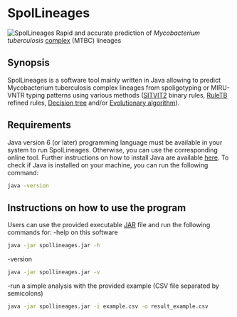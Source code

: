 # SpolLineages
<img src="http://www.pasteur-guadeloupe.fr:8081/SpolLineages/images/spollineages2.png" title="SpolLineages"></img>
Rapid and accurate prediction of *Mycobacterium tuberculosis* [complex](https://en.wikipedia.org/wiki/Mycobacterium_tuberculosis_complex) (MTBC) lineages
## Synopsis
SpolLineages is a software tool mainly written in Java allowing to predict Mycobacterium tuberculosis complex lineages from spoligotyping or MIRU-VNTR typing patterns using various methods ([SITVIT2](http://www.pasteur-guadeloupe.fr:8081/SITVIT2) binary rules, [RuleTB](https://doi.org/10.1016/j.meegid.2018.06.029) refined rules, [Decision tree](https://en.wikipedia.org/wiki/Decision_tree) and/or [Evolutionary algorithm](https://en.wikipedia.org/wiki/Evolutionary_algorithm)).
## Requirements
Java version 6 (or later) programming language must be available in your system to run SpolLineages. Otherwise, you can use the corresponding online tool. Further instructions on how to install Java are available [here](https://www3.ntu.edu.sg/home/ehchua/programming/howto/JDK_Howto.html).
To check if Java is installed on your machine, you can run the following command:
```bash
java -version
```
## Instructions on how to use the program
Users can use the provided executable [JAR](https://en.wikipedia.org/wiki/JAR_(file_format)) file and run the following commands for:
-help on this software
```bash
java -jar spollineages.jar -h
```
-version
```bash
java -jar spollineages.jar -v
```
-run a simple analysis with the provided example (CSV file separated by semicolons)
```bash
java -jar spollineages.jar -i example.csv -o result_example.csv
```
